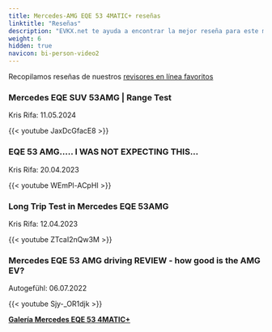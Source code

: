 ```yaml
---
title: Mercedes-AMG EQE 53 4MATIC+ reseñas
linktitle: "Reseñas"
description: "EVKX.net te ayuda a encontrar la mejor reseña para este modelo."
weight: 6
hidden: true
navicon: bi-person-video2
---
```

Recopilamos reseñas de nuestros [revisores en línea favoritos](../../../../../guides/evreviewers/)

<div class="container text-center shadow p-2 pe-4 mb-5 bg-body-tertiary rounded border">
<h3>Mercedes EQE SUV 53AMG | Range Test</h3>
<p>Kris Rifa: 11.05.2024</p>

{{< youtube JaxDcGfacE8 >}}

</div>
<div class="container text-center shadow p-2 pe-4 mb-5 bg-body-tertiary rounded border">
<h3>EQE 53 AMG..... I WAS NOT EXPECTING THIS...</h3>
<p>Kris Rifa: 20.04.2023</p>

{{< youtube WEmPl-ACpHI >}}

</div>
<div class="container text-center shadow p-2 pe-4 mb-5 bg-body-tertiary rounded border">
<h3>Long Trip Test in Mercedes EQE 53AMG</h3>
<p>Kris Rifa: 12.04.2023</p>

{{< youtube ZTcaI2nQw3M >}}

</div>
<div class="container text-center shadow p-2 pe-4 mb-5 bg-body-tertiary rounded border">
<h3>Mercedes EQE 53 AMG driving REVIEW - how good is the AMG EV?</h3>
<p>Autogefühl: 06.07.2022</p>

{{< youtube Sjy-_OR1djk >}}

</div>
<div class="mt-3 mb-3">
<a href="../gallery/" class="text-decoration-none text-black">
<strong><i class="bi-arrow-left"></i>Galería  </strong>
</a>
<a href="../" class="text-decoration-none text-black float-end">
<strong>Mercedes EQE 53 4MATIC+ <i class="bi-arrow-right"></i></strong>
</a>
</div>
